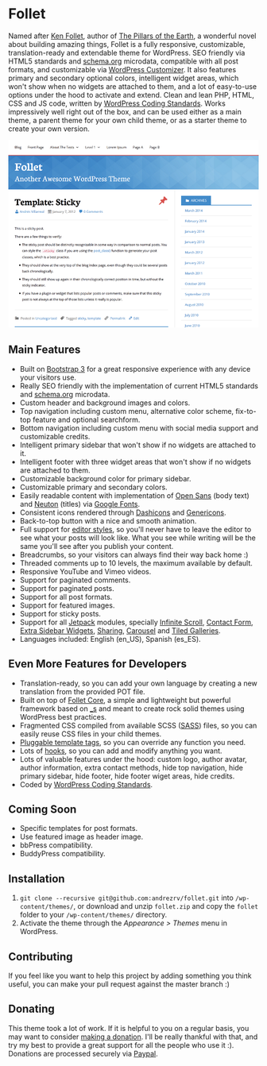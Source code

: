 Follet
======

Named after [Ken Follet](http://en.wikipedia.org/wiki/Ken_Follett), author of [The Pillars of the Earth](http://en.wikipedia.org/wiki/The_Pillars_of_the_Earth), a wonderful novel about building amazing things, Follet is a fully responsive, customizable, translation-ready and extendable theme for WordPress. SEO friendly via HTML5 standards and [schema.org](http://schema.org) microdata, compatible with all post formats, and customizable via [WordPress Customizer](https://codex.wordpress.org/Theme_Customization_API). It also features primary and secondary optional colors, intelligent widget areas, which won't show when no widgets are attached to them, and a lot of easy-to-use options under the hood to activate and extend. Clean and lean PHP, HTML, CSS and JS code, written by [WordPress Coding Standards](http://codex.wordpress.org/WordPress_Coding_Standards). Works impressively well right out of the box, and can be used either as a main theme, a parent theme for your own child theme, or as a starter theme to create your own version.

![Image](screenshot.png?raw=true)

## Main Features

* Built on [Bootstrap 3](http://getbootstrap.com/) for a great responsive experience with any device your visitors use.
* Really SEO friendly with the implementation of current HTML5 standards and [schema.org](http://schema.org) microdata.
* Custom header and background images and colors.
* Top navigation including custom menu, alternative color scheme, fix-to-top feature and optional searchform.
* Bottom navigation including custom menu with social media support and customizable credits.
* Intelligent primary sidebar that won't show if no widgets are attached to it.
* Intelligent footer with three widget areas that won't show if no widgets are attached to them.
* Customizable background color for primary sidebar.
* Customizable primary and secondary colors.
* Easily readable content with implementation of [Open Sans](http://www.google.com/fonts/specimen/Open+Sans) (body text) and [Neuton](http://www.google.com/fonts/specimen/Neuton) (titles) via [Google Fonts](http://www.google.com/fonts).
* Consistent icons rendered through [Dashicons](http://melchoyce.github.io/dashicons/) and [Genericons](http://genericons.com/).
* Back-to-top button with a nice and smooth animation.
* Full support for [editor styles](https://codex.wordpress.org/Editor_Style), so you'll never have to leave the editor to see what your posts will look like. What you see while writing will be the same you'll see after you publish your content.
* Breadcrumbs, so your visitors can always find their way back home :)
* Threaded comments up to 10 levels, the maximum available by default.
* Responsive YouTube and Vimeo videos.
* Support for paginated comments.
* Support for paginated posts.
* Support for all post formats.
* Support for featured images.
* Support for sticky posts.
* Support for all [Jetpack](http://jetpack.me/) modules, specially [Infinite Scroll](http://jetpack.me/support/infinite-scroll/), [Contact Form](http://jetpack.me/support/contact-form/), [Extra Sidebar Widgets](http://jetpack.me/support/extra-sidebar-widgets/), [Sharing](http://jetpack.me/support/sharing/), [Carousel](http://jetpack.me/support/carousel/) and [Tiled Galleries](http://jetpack.me/support/tiled-galleries/).
* Languages included: English (en_US), Spanish (es_ES).

## Even More Features for Developers

* Translation-ready, so you can add your own language by creating a new translation from the provided POT file.
* Built on top of [Follet Core](http://github.com/andrezrv/follet-core/), a simple and lightweight but powerful framework based on [_s](http://underscores.me/) and meant to create rock solid themes using WordPress best practices.
* Fragmented CSS compiled from available SCSS ([SASS](http://sass-lang.com/)) files, so you can easily reuse CSS files in your child themes.
* [Pluggable template tags](http://codex.wordpress.org/Pluggable_Functions), so you can override any function you need.
* Lots of [hooks](http://codex.wordpress.org/Plugin_API/Hooks), so you can add and modify anything you want.
* Lots of valuable features under the hood: custom logo, author avatar, author information, extra contact methods, hide top navigation, hide primary sidebar, hide footer, hide footer wiget areas, hide credits.
* Coded by [WordPress Coding Standards](http://codex.wordpress.org/WordPress_Coding_Standards).

## Coming Soon

* Specific templates for post formats.
* Use featured image as header image.
* bbPress compatibility.
* BuddyPress compatibility.

## Installation

1. `git clone --recursive git@github.com:andrezrv/follet.git` into `/wp-content/themes/`, or download and unzip `follet.zip` and copy the `follet` folder to your `/wp-content/themes/` directory.
2. Activate the theme through the *Appearance > Themes* menu in WordPress.

## Contributing

If you feel like you want to help this project by adding something you think useful, you can make your pull request against the master branch :)

## Donating

This theme took a lot of work. If it is helpful to you on a regular basis, you may want to consider [making a donation](https://www.paypal.com/cgi-bin/webscr?cmd=_s-xclick&hosted_button_id=B7XQG5ZA36UZ4). I'll be really thankful with that, and try my best to provide a great support for all the people who use it :). Donations are processed securely via [Paypal](https://www.paypal.com/cgi-bin/webscr?cmd=_s-xclick&hosted_button_id=B7XQG5ZA36UZ4).